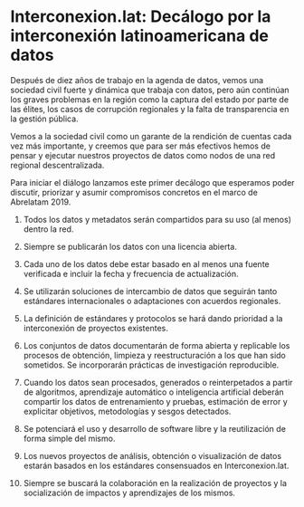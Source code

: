 # Interconexion.lat: Decálogo por la interconexión latinoamericana de datos 

Después de diez años de trabajo en la agenda de datos, vemos una sociedad civil fuerte y dinámica que trabaja con datos, pero aún continúan los graves problemas en la región como la captura del estado por parte de las élites, los casos de corrupción regionales y la falta de transparencia en la gestión pública.

Vemos a la sociedad civil como un garante de la rendición de cuentas cada vez más importante, y creemos que para ser más efectivos hemos de pensar y ejecutar nuestros proyectos de datos como nodos de una red regional descentralizada. 

Para iniciar el diálogo lanzamos este primer decálogo que esperamos poder discutir, priorizar y asumir compromisos concretos en el marco de Abrelatam 2019. 

1. Todos los datos y metadatos serán compartidos para su uso (al menos) dentro la red.  

2. Siempre se publicarán los datos con una licencia abierta.  

3. Cada uno de los datos debe estar basado en al menos una fuente verificada e incluir la fecha y frecuencia de actualización.  

4. Se utilizarán soluciones de intercambio de datos que seguirán tanto estándares internacionales o adaptaciones con acuerdos regionales.  

5. La definición de estándares y protocolos se hará dando prioridad a la interconexión de proyectos existentes.  

6. Los conjuntos de datos documentarán de forma abierta y replicable los procesos de obtención, limpieza y reestructuración a los que han sido sometidos. Se incorporarán prácticas de investigación reproducible.  

7. Cuando los datos sean procesados, generados o reinterpetados a partir de algoritmos, aprendizaje automático o inteligencia artificial deberán compartir los datos de entrenamiento y  pruebas, estimación de error y explicitar objetivos, metodologías y sesgos detectados.  

8. Se potenciará el uso y desarrollo de software libre y la reutilización de forma simple del mismo.  

9. Los nuevos proyectos de análisis, obtención o visualización de datos estarán basados en los estándares consensuados en Interconexion.lat.  

10. Siempre se buscará la colaboración en la realización de proyectos y la socialización de impactos y aprendizajes de los mismos.
